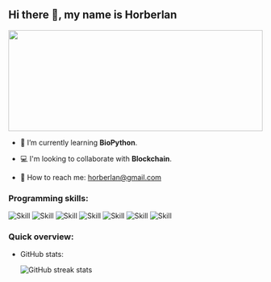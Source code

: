 ## Hi there 👋, my name is Horberlan
<!--![](https://haenfler.sites.grinnell.edu/wp-content/uploads/2017/05/hacker_banner.jpg)--> 
<img src="https://allhacked.com/up/2019/03/hello-world.gif" width="100%" height="200px"/>

- :dna: I’m currently learning <b>BioPython</b>. 

- :computer: I'm looking to collaborate with <b>Blockchain</b>. 

- :email: How to reach me: horberlan@gmail.com
###  Programming skills:
![Skill](https://img.shields.io/travis/rust-lang/rust?color=%23fb8c00&label=OS&logo=linux&logoColor=%23ffffff)
![Skill](https://img.shields.io/travis/rust-lang/rust?color=%23008080&label=PhP&logo=php&logoColor=%23ffffff)
![Skill](https://img.shields.io/travis/rust-lang/rust?color=%23fb8c00&label=JS&logo=javascript&logoColor=%23ffffff)
![Skill](https://img.shields.io/travis/rust-lang/rust?color=%23008080&label=Python&logo=python&logoColor=%23ffffff)
![Skill](https://img.shields.io/travis/rust-lang/rust?color=%23fb8c00&label=Node.js&logo=node.js&logoColor=%23ffffff)
![Skill](https://img.shields.io/travis/rust-lang/rust?color=%23008080&label=Ruby&logo=ruby&logoColor=red)
![Skill](https://img.shields.io/travis/rust-lang/rust?color=%23fb8c00&label=Cpp&logo=C%2B%2B)
### Quick overview:
 * GitHub stats:


      ![GitHub streak stats](https://github-readme-streak-stats.herokuapp.com/?user=horberlan)
      
